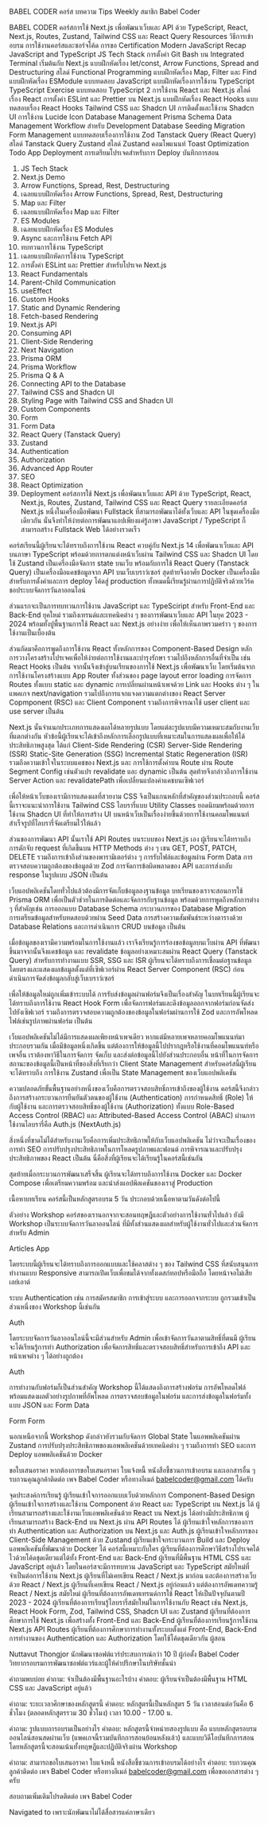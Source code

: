 

BABEL
CODER
คอร์ส
บทความ
Tips
Weekly
สมาชิก Babel Coder

BABEL
CODER
คอร์สการใช้ Next.js เพื่อพัฒนาเว็บและ API ด้วย TypeScript, React, Next.js, Routes, Zustand, Tailwind CSS และ React Query
Resources
วิธีการเข้าอบรม
การใช้งานคอร์สและซอร์จโค้ด
การขอ Certification
Modern JavaScript
Recap JavaScript and TypeScript
JS Tech Stack
การตั้งค่า Git Bash บน Integrated Terminal
เริ่มต้นกับ Next.js
แบบฝึกหัดเรื่อง let/const, Arrow Functions, Spread and Destructuring
สไลด์ Functional Programming
แบบฝึกหัดเรื่อง Map, Filter และ Find
แบบฝึกหัดเรื่อง ESModule
แบบทดสอบ JavaScript
แบบฝึกหัดเรื่องการใช้งาน TypeScript
TypeScript Exercise
แบบทดสอบ TypeScript 2
การใช้งาน React และ Next.js
สไลด์เรื่อง React
การตั้งค่า ESLint และ Prettier บน Next.js
แบบฝึกหัดเรื่อง React Hooks
แบบทดสอบเรื่อง React Hooks
Tailwind CSS และ Shadcn UI
การติดตั้งและใช้งาน Shadcn UI
การใช้งาน Lucide Icon
Database Management
Prisma Schema
Data Management Workflow สำหรับ Development
Database Seeding
Migration
Form Management
แบบทดสอบเรื่องการใช้งาน Zod
Tanstack Query (React Query)
สไลด์ Tanstack Query
Zustand
สไลด์ Zustand
คอมโพแนนท์ Toast
Optimization
Todo App
Deployment
การเตรียมโปรเจคสำหรับการ Deploy
บันทึกการสอน
1. JS Tech Stack
2. Next.js Demo
3. Arrow Functions, Spread, Rest, Destructuring
4. เฉลยแบบฝึกหัดเรื่อง Arrow Functions, Spread, Rest, Destructuring
5. Map และ Filter
6. เฉลยแบบฝึกหัดเรื่อง Map และ Filter
7. ES Modules
8. เฉลยแบบฝึกหัดเรื่อง ES Modules
9. Async และการใช้งาน Fetch API
10. ทบทวนการใช้งาน TypeScript
11. เฉลยแบบฝึกหัดการใช้งาน TypeScript
12. การตั้งค่า ESLint และ Prettier สำหรับโปรเจค Next.js
13. React Fundamentals
14. Parent-Child Communication
15. useEffect
16. Custom Hooks
17. Static and Dynamic Rendering
18. Fetch-based Rendering
19. Next.js API
20. Consuming API
21. Client-Side Rendering
22. Next Navigation
23. Prisma ORM
24. Prisma Workflow
25. Prisma Q & A
26. Connecting API to the Database
27. Tailwind CSS and Shadcn UI
28. Styling Page with Tailwind CSS and Shadcn UI
29. Custom Components
30. Form
31. Form Data
32. React Query (Tanstack Query)
33. Zustand
34. Authentication
35. Authorization
36. Advanced App Router
37. SEO
38. React Optimization
39. Deployment
คอร์สการใช้ Next.js เพื่อพัฒนาเว็บและ API ด้วย TypeScript, React, Next.js, Routes, Zustand, Tailwind CSS และ React Query
รายละเอียดคอร์ส
Next.js หนึ่งในเครื่องมือพัฒนา Fullstack ที่สามารถพัฒนาได้ทั้งเว็บและ API ในชุดเครื่องมือเดียวกัน นั่นจึงทำให้ง่ายต่อการพัฒนาแอปเพียงแค่รู้ภาษา JavaScript / TypeScript ก็สามารถสร้าง Fullstack Web ได้อย่างรวดเร็ว

คอร์สเรียนนี้ผู้เรียนจะได้ทราบถึงการใช้งาน React ควบคู่กับ Next.js 14 เพื่อพัฒนาเว็บและ API บนภาษา TypeScript พร้อมด้วยการตกแต่งหน้าเว็บผ่าน Tailwind CSS และ Shadcn UI โดยใช้ Zustand เป็นเครื่องมือจัดการ state บนเว็บ พร้อมกับการใช้ React Query (Tanstack Query) เป็นเครื่องมือแคชข้อมูลจาก API บนเว็บเบราว์เซอร์ สุดท้ายจึงอาศัย Docker เป็นเครื่องมือสำหรับการตั้งค่าและการ deploy โค้ดสู่ production ทั้งหมดนี้เรียนรู้ผ่านการปฏิบัติจริงด้วยเวิร์คชอประบบจัดการวันลาออนไลน์

ส่วนแรกจะเป็นการทบทวนการใช้งาน JavaScript และ TypeSciript สำหรับ Front-End และ Back-End ยุคใหม่ รวมถึงเทรนด์และเทคนิคต่าง ๆ ของการพัฒนาเว็บและ API ในยุค 2023 - 2024 พร้อมทั้งปูพื้นฐานการใช้ React และ Next.js อย่างง่าย เพื่อให้เห็นภาพรวมคร่าว ๆ ของการใช้งานเป็นเบื้องต้น

ส่วนถัดมาคือการพูดถึงการใช้งาน React ทั้งหลักการของ Component-Based Design หลักการวางโครงสร้างโปรเจคเพื่อให้ง่ายต่อการใช้งานและบำรุงรักษา รวมไปถึงหลักการอื่นที่จำเป็น เช่น React Hooks เป็นต้น จากนั้นจึงเข้าสู่บนเรียนของการใช้ Next.js เพื่อพัฒนาเว็บ โดยเริ่มต้นจากการใช้งานโครงสร้างแบบ App Router ทั้งส่วนของ page layout error loading การจัดการ Routes ทั้งแบบ static และ dynamic การเปลี่ยนผ่านหน้าเพจด้วย Link และ Hooks ต่าง ๆ ในแพคเกจ next/navigation รวมไปถึงการแจกแจงความแตกต่างของ React Server Copmponent (RSC) และ Client Component รวมถึงการพิจารณาใช้ user client และ use server เป็นต้น

Next.js นั้นจำแนกประเภทการแสดงผลได้หลายรูปแบบ โดยแต่ละรูปแบบมีความเหมาะสมกับงานเว็บที่แตกต่างกัน หัวข้อนี้ผู้เรียนจะได้เข้าถึงหลักการเลือกรูปแบบที่เหมาะสมในการแสดงผลเพื่อให้ได้ประสิทธิภาพสูงสุด ได้แก่ Client-Side Rendering (CSR) Server-Side Rendering (SSR) Static-Site Generation (SSG) Incremental Static Regeneration (ISR) รวมถึงความเข้าใจในระบบแคชของ Next.js และ การใช้การตั้งค่าบน Route ผ่าน Route Segment Config เช่นตัวแปร revalidate และ dynamic เป็นต้น สุดท้ายจึงกล่าวถึงการใช้งาน Server Action และ revalidatePath เพื่อเปลี่ยนแปลงค่าแคชบนเซิฟเวอร์

เพื่อให้หน้าเว็บของเรามีการแสดงผลที่สวยงาม CSS จึงเป็นแกนหลักที่สำคัญของส่วนประกอบนี้ คอร์สนี้เราจะแนะนำการใช้งาน Tailwind CSS ไลบรารี่แบบ Utility Classes ยอดนิยมพร้อมด้วยการใช้งาน Shadcn UI ที่ทำให้การสร้าง UI บนหน้าเว็บเป็นเรื่องง่ายขึ้นด้วยการใช้งานคอมโพแนนท์สำเร็จรูปที่ไลบรารี่จัดเตรียมไว้ให้แล้ว

ส่วนของการพัฒนา API นั้นเราใช้ API Routes บนระบบของ Next.js เอง ผู้เรียนจะได้ทราบถึงการดักจับ request ที่เกิดขึ้นบน HTTP Methods ต่าง ๆ เชน GET, POST, PATCH, DELETE รวมถึงการเข้าถึงส่วนของพารามิเตอร์ต่าง ๆ การรับไฟล์และข้อมูลผ่าน Form Data การตรวจสอบความถูกต้องของข้อมูลด้วย Zod การจัดการข้อผิดพลาดของ API และการส่งกลับ response ในรูปแบบ JSON เป็นต้น

เว็บแอปพลิเคชันโดยทั่วไปแล้วต้องมีการจัดเก็บข้อมูลลงฐานข้อมูล บทเรียนของเราจะสอนการใช้ Prisma ORM เพื่อเป็นตัวช่วยในการติดต่อและจัดการกับฐานข้อมูล พร้อมด้วยการพูดถึงหลักการต่าง ๆ ที่สำคัญเช่น การออกแบบ Database Schema กระบวนการของ Database Migration การเตรียมข้อมูลสำหรับทดสอบด้วยผ่าน Seed Data การสร้างความสัมพันธ์ระหว่างตารางด้วย Database Relations และการดำเนินการ CRUD บนข้อมูล เป็นต้น

เมื่อข้อมูลของเรามีความพร้อมในการใช้งานแล้ว เราจึงเรียนรู้การร้องขอข้อมูลบนเว็บผ่าน API ที่พัฒนาขึ้นมาจากนั้นจึงแคชข้อมูล และ revalidate ข้อมูลอย่างเหมาะสมผ่าน React Query (Tanstack Query) สำหรับการทำงานแบบ SSR, SSG และ ISR ผู้เรียนจะได้ทราบถึงการเชื่อมต่อฐานข้อมูลโดยตรงและแสดงผลข้อมูลตั้งแต่ที่เซิฟเวอร์ผ่าน React Server Component (RSC) ก่อนดำเนินการจัดส่งข้อมูลกลับสู่เว็บเบราว์เซอร์

เพื่อให้ข้อมูลใหม่ถูกเพิ่มเข้าระบบได้ การรับส่งข้อมูลผ่านฟอร์มจึงเป็นเรื่องสำคัญ ในบทเรียนนี้ผู้เรียนจะได้ทราบถึงการใช้งาน React Hook Form เพื่อจัดการฟอร์มและดึงข้อมูลออกจากฟอร์มก่อนจัดส่งไปยังเซิฟเวอร์ รวมถึงการตรวจสอบความถูกต้องของข้อมูลในฟอร์มผ่านการใช้ Zod และการอัพโหลดไฟล์เช่นรูปภาพผ่านฟอร์ม เป็นต้น

เว็บแอปพลิเคชันไม่ได้มีการแสดงผลเพียงหน้าเพจเดียว หากแต่มีหลายเพจหลายคอมโพแนนท์มาประกอบรวมกัน เมื่อมีข้อมูลหนึ่งเกิดขึ้น แต่ต้องการให้ข้อมูลนี้ไปปรากฎหรือใช้งานที่คอมโพแนนท์หรือเพจอื่น เราต้องหาวิธีในการจัดการ จัดเก็บ และส่งต่อข้อมูลนี้ไปยังส่วนประกอบอื่น หน้าที่ในการจัดการสถานะของข้อมูลนี้เป็นหน้าที่ของสิ่งที่เรียกว่า Client State Management สำหรับคอร์สนี้ผู้เรียนจะได้ทราบถึง การใช้งาน Zustand เพื่อเป็น State Management ของเว็บแอปพลิเคชัน

ความปลอดภัยขั้นพื้นฐานอย่างหนึ่งของเว็บคือการตรวจสอบสิทธิ์การเข้าถึงของผู้ใช้งาน คอร์สนี้จึงกล่าวถึงการสร้างกระบวนการยืนยันตัวตนของผู้ใช้่งาน (Authentication) การกำหนดสิทธิ์ (Role) ให้กับผู้ใช้งาน และการตรวจสอบสิทธิ์ของผู้ใช้งาน (Authorization) ทั้งแบบ Role-Based Access Control (RBAC) และ Attributed-Based Access Control (ABAC) ผ่านการใช้งานไลบรารี่คือ Auth.js (NextAuth.js)

สิ่งหนึ่งที่ขาดไม่ได้สำหรับงานเว็บคือการเพิ่มประสิทธิภาพให้กับเว็บแอปพลิเคชัน ไม่ว่าจะเป็นเรื่องของการทำ SEO การปรับปรุงประสิทธิภาพในการโหลดรูปภาพและฟอนต์ การพิจารณาและปรับปรุงประสิทธิภาพของ React เป็นต้น นี่คือสิ่งที่ผู้เรียนจะได้เรียนรู้ในคอร์สนี้เช่นกัน

สุดท้ายเมื่อกระบวนการพัฒนาเสร็จสิ้น ผู้เรียนจะได้ทราบถึงการใช้งาน Docker และ Docker Compose เพื่อเตรียมความพร้อม และนำส่งแอปพิลเคชันของเราสู่ Production

เนื้อหาบทเรียน
คอร์สนี้เป็นหลักสูตรอบรม 5 วัน ประกอบด้วยเนื้อหาตามวันดังต่อไปนี้

ตัวอย่าง Workshop
คอร์สของเรานอกจากจะสอนทฤษฎีและตัวอย่างการใช้งานทั่วไปแล้ว ยังมี Workshop เป็นระบบจัดการวันลาออนไลน์ ที่มีทั้งส่วนแสดงผลสำหรับผู้ใช้งานทั่วไปและส่วนจัดการสำหรับ Admin

Articles App

โดยระบบนี้ผู้เรียนจะได้ทราบถึงการออกแบบและใช้คลาสต่าง ๆ ของ Tailwind CSS ที่สนับสนุนการทำงานแบบ Responsive สามารถเปิดเว็บเพื่อชมได้จากทั้งเดสก์ทอปหรือมือถือ โดยหน้าจอไม่เสียเลย์เอาต์

ระบบ Authentication เช่น การสมัครสมาชิก การเข้าสู่ระบบ และการออกจากระบบ ถูกรวมเข้าเป็นส่วนหนึ่งของ Workshop นี้เช่นกัน

Auth

โดยระบบจัดการวันลาออนไลน์นี้จะมีส่วนสำหรับ Admin เพื่อเข้าจัดการวันลาตามสิทธิ์ที่ตนมี ผู้เรียนจะได้เรียนรู้การทำ Authorization เพื่อจัดการสิทธิ์และตรวจสอบสิทธิ์สำหรับการเข้าถึง API และหน้าเพจต่าง ๆ ได้อย่างถูกต้อง

Auth

การทำงานกับฟอร์มก็เป็นส่วนสำคัญ Workshop นี้ได้แสดงถึงการสร้างฟอร์ม การอัพโหลดไฟล์พร้อมแสดงผลตัวอย่างรูปภาพที่อัพโหลด การตรวจสอบข้อมูลในฟอร์ม และการส่งข้อมูลในฟอร์มทั้งแบบ JSON และ Form Data

Form Form

นอกเหนือจากนี้ Workshop ดังกล่าวยังรวมกับจัดการ Global State ในแอพพลิเคชันผ่าน Zustand การปรับปรุงประสิทธิภาพของแอพพลิเคชันด้วยเทคนิคต่าง ๆ รวมถึงการทำ SEO และการ Deploy แอพพลิเคชันด้วย Docker

ขอใบเสนอราคา
หากต้องการขอใบเสนอราคา ใบแจ้งหนี้ หนังสือชี้ชวนการเข้าอบรม และเอกสารอื่น ๆ รบกวนคุณลูกค้าติดต่อ เพจ Babel Coder หรือทางอีเมล์ babelcoder@gmail.com ได้ครับ

จุดประสงค์การเรียนรู้
ผู้เรียนเข้าใจการออกแบบเว็บด้วยหลักการ Component-Based Design
ผู้เรียนเข้าใจการสร้างและใช้งาน Component ด้วย React และ TypeScript บน Next.js ได้
ผู้เรียนสามารถสร้างและใช้งานเว็บแอพพลิเคชันด้วย React บน Next.js ได้อย่างมีประสิทธิภาพ
ผู้เรียนสามารถสร้าง Back-End บน Next.js ผ่าน API Routes ได้
ผู้เรียนเข้าใจหลักการของการทำ Authentication และ Authorization บน Next.js และ Auth.js
ผู้เรียนเข้าใจหลักการของ Client-Side Management ด้วย Zustand
ผู้เรียนเข้าใจกระบวนการ Build และ Deploy แอพพลิเคชันที่พัฒนาด้วย Docker ได้
คอร์สนี้เหมาะกับใคร
ผู้เรียนที่ต้องการศึกษาวิธีสร้างโปรเจคได้ไวด้วยโค้ดชุดเดียวแต่ได้ทั้ง Front-End และ Back-End
ผู้เรียนที่มีพื้นฐาน HTML CSS และ JavaScript อยู่แล้ว โดยในคอร์สจะมีการทบทวน JavaScript และ TypeScript สมัยใหม่ที่จำเป็นต่อการใช้งาน Next.js
ผู้เรียนที่ไม่เคยเขียน React / Next.js มาก่อน และต้องการสร้างเว็บด้วย React / Next.js
ผู้เรียนที่เคยเขียน React / Next.js อยู่ก่อนแล้ว แต่ต้องการอัพเดทความรู้ React / Next.js สมัยใหม่
ผู้เรียนที่ต้องการอัพเดทเทรนด์การใช้ React ให้เป็นปัจจุบันตามปี 2023 - 2024
ผู้เรียนที่ต้องการเรียนรู้ไลบรารี่สมัยใหม่ในการใช้งานกับ React เช่น Next.js, React Hook Form, Zod, Tailwind CSS, Shadcn UI และ Zustand
ผู้เรียนที่ต้องการศึกษาการใช้ Next.js เพื่อสร้างทั้ง Front-End และ Back-End
ผู้เรียนที่ต้องการเรียนรู้การใช้งาน Next.js API Routes
ผู้เรียนที่ต้องการศึกษาการทำงานทั้งระบบตั้งแต่ Front-End, Back-End การทำงานของ Authentication และ Authorization โดยใช้โค้ดชุดเดียวกัน
ผู้สอน

Nuttavut Thongjor
นักพัฒนาซอฟต์แวร์ประสบการณ์กว่า 10 ปี ผู้ก่อตั้ง Babel Coder วิทยากรอบรมการพัฒนาซอฟต์แวร์และผู้ให้คำปรึกษาในบริษัทชั้นนำ

คำถามพบบ่อย
คำถาม: จำเป็นต้องมีพื้นฐานอะไรบ้าง
คำตอบ: ผู้เรียนจำเป็นต้องมีพื้นฐาน HTML CSS และ JavaScript อยู่แล้ว

คำถาม: ระยะเวลาศึกษาของหลักสูตรนี้
คำตอบ: หลักสูตรนี้เป็นหลักสูตร 5 วัน เวลาสอนต่อวันคือ 6 ชั่วโมง (ตลอดหลักสูตรรวม 30 ชั่วโมง) เวลา 10.00 - 17.00 น.

คำถาม: รูปแบบการอบรมเป็นอย่างไร
คำตอบ: หลักสูตรนี้จำหน่ายสองรูปแบบ คือ แบบหลักสูตรอบรมออนไลน์สอนสดผ่านเว็บ (แพคเกจนี้รวมบันทึกการสอนย้อนหลังแล้ว) และแบบวิดีโอบันทึกการสอน โดยหลักสูตรนี้จะสอนเน้นทั้งทฤษฎีและปฏิบัติจริงผ่าน Workshop

คำถาม: สามารถขอใบเสนอราคา ใบแจ้งหนี้ หนังสือชี้ชวนการเข้าอบรมได้อย่างไร
คำตอบ: รบกวนคุณลูกค้าติดต่อ เพจ Babel Coder หรือทางอีเมล์ babelcoder@gmail.com เพื่อขอเอกสารต่าง ๆ ครับ

สอบถามเพิ่มเติมโปรดติดต่อ เพจ Babel Coder

Navigated to เพราะนักพัฒนาไม่ได้สื่อสารแค่ภาษาเดียว